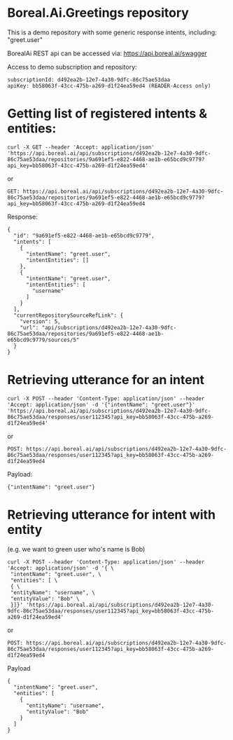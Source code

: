 # Boreal.Ai.Greetings repository
This is a demo repository with some generic response intents, including:
"greet.user"

BorealAi REST api can be accessed via: https://api.boreal.ai/swagger

Access to demo subscription and repository:
   
    subscriptionId: d492ea2b-12e7-4a30-9dfc-86c75ae53daa
    apiKey: bb58063f-43cc-475b-a269-d1f24ea59ed4 (READER-Access only)

# Getting list of registered intents & entities:
```
curl -X GET --header 'Accept: application/json' 'https://api.boreal.ai/api/subscriptions/d492ea2b-12e7-4a30-9dfc-86c75ae53daa/repositories/9a691ef5-e822-4468-ae1b-e65bcd9c9779?api_key=bb58063f-43cc-475b-a269-d1f24ea59ed4'
```
or
```
GET: https://api.boreal.ai/api/subscriptions/d492ea2b-12e7-4a30-9dfc-86c75ae53daa/repositories/9a691ef5-e822-4468-ae1b-e65bcd9c9779?api_key=bb58063f-43cc-475b-a269-d1f24ea59ed4
```
Response:
```
{
  "id": "9a691ef5-e822-4468-ae1b-e65bcd9c9779",
  "intents": [
    {
      "intentName": "greet.user",
      "intentEntities": []
    },
    {
      "intentName": "greet.user",
      "intentEntities": [
        "username"
      ]
    }
  ],
  "currentRepositorySourceRefLink": {
    "version": 5,
    "url": "api/subscriptions/d492ea2b-12e7-4a30-9dfc-86c75ae53daa/repositories/9a691ef5-e822-4468-ae1b-e65bcd9c9779/sources/5"
  }
}
```

# Retrieving utterance for an intent
```
curl -X POST --header 'Content-Type: application/json' --header 'Accept: application/json' -d '{"intentName": "greet.user"}' 'https://api.boreal.ai/api/subscriptions/d492ea2b-12e7-4a30-9dfc-86c75ae53daa/responses/user112345?api_key=bb58063f-43cc-475b-a269-d1f24ea59ed4'
```
or
```
POST: https://api.boreal.ai/api/subscriptions/d492ea2b-12e7-4a30-9dfc-86c75ae53daa/responses/user112345?api_key=bb58063f-43cc-475b-a269-d1f24ea59ed4
```
Payload:
```
{"intentName": "greet.user"}
```
# Retrieving utterance for intent with entity
(e.g. we want to green user who's name is Bob)
```
curl -X POST --header 'Content-Type: application/json' --header 'Accept: application/json' -d '{ \ 
 "intentName": "greet.user", \ 
 "entities": [ \ 
 { \ 
 "entityName": "username", \ 
 "entityValue": "Bob" \ 
 }]}' 'https://api.boreal.ai/api/subscriptions/d492ea2b-12e7-4a30-9dfc-86c75ae53daa/responses/user112345?api_key=bb58063f-43cc-475b-a269-d1f24ea59ed4'
```
 or
```
POST: https://api.boreal.ai/api/subscriptions/d492ea2b-12e7-4a30-9dfc-86c75ae53daa/responses/user112345?api_key=bb58063f-43cc-475b-a269-d1f24ea59ed4
```
Payload
```
{
  "intentName": "greet.user",
  "entities": [
    {
      "entityName": "username",
      "entityValue": "Bob"
    }
  ]
}
```

